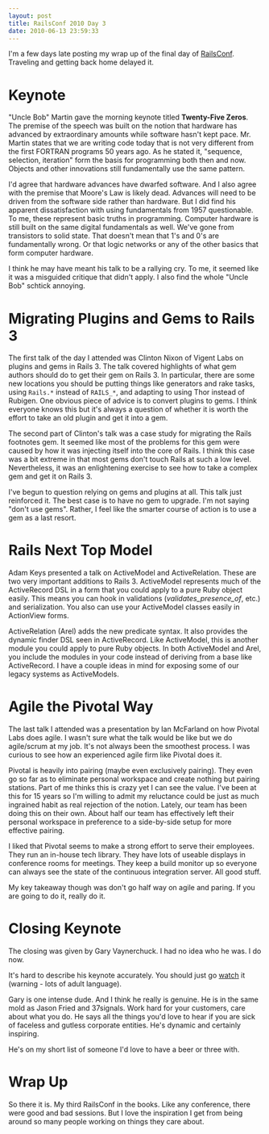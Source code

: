 ```yaml
--- 
layout: post
title: RailsConf 2010 Day 3
date: 2010-06-13 23:59:33
---
```


I'm a few days late posting my wrap up of the final day of [RailsConf][railsconf]. Traveling and getting back home delayed it.

# Keynote

"Uncle Bob" Martin gave the morning keynote titled **Twenty-Five Zeros**. The premise of the speech was built on the notion that hardware has advanced by extraordinary amounts while software hasn't kept pace. Mr. Martin states that we are writing code today that is not very different from the first FORTRAN programs 50 years ago. As he stated it, "sequence, selection, iteration" form the basis for programming both then and now. Objects and other innovations still fundamentally use the same pattern.

I'd agree that hardware advances have dwarfed software. And I also agree with the premise that Moore's Law is likely dead. Advances will need to be driven from the software side rather than hardware. But I did find his apparent dissatisfaction with using fundamentals from 1957 questionable. To me, these represent basic truths in programming. Computer hardware is still built on the same digital fundamentals as well. We've gone from transistors to solid state. That doesn't mean that 1's and 0's are fundamentally wrong. Or that logic networks or any of the other basics that form computer hardware.

I think he may have meant his talk to be a rallying cry. To me, it seemed like it was a misguided critique that didn't apply. I also find the whole "Uncle Bob" schtick annoying.

# Migrating Plugins and Gems to Rails 3

The first talk of the day I attended was Clinton Nixon of Vigent Labs on plugins and gems in Rails 3. The talk covered highlights of what gem authors should do to get their gem on Rails 3. In particular, there are some new locations you should be putting things like generators and rake tasks, using `Rails.*` instead of `RAILS_*`, and adapting to using Thor instead of Rubigen. One obvious piece of advice is to convert plugins to gems. I think everyone knows this but it's always a question of whether it is worth the effort to take an old plugin and get it into a gem.

The second part of Clinton's talk was a case study for migrating the Rails footnotes gem. It seemed like most of the problems for this gem were caused by how it was injecting itself into the core of Rails. I think this case was a bit extreme in that most gems don't touch Rails at such a low level. Nevertheless, it was an enlightening exercise to see how to take a complex gem and get it on Rails 3.

I've begun to question relying on gems and plugins at all. This talk just reinforced it. The best case is to have no gem to upgrade. I'm not saying "don't use gems". Rather, I feel like the smarter course of action is to use a gem as a last resort.

# Rails Next Top Model

Adam Keys presented a talk on ActiveModel and ActiveRelation. These are two very important additions to Rails 3. ActiveModel represents much of the ActiveRecord DSL in a form that you could apply to a pure Ruby object easily. This means you can hook in validations (*validates_presence_of*, etc.) and serialization. You also can use your ActiveModel classes easily in ActionView forms.

ActiveRelation (Arel) adds the new predicate syntax. It also provides the dynamic finder DSL seen in ActiveRecord. Like ActiveModel, this is another module you could apply to pure Ruby objects. In both ActiveModel and Arel, you include the modules in your code instead of deriving from a base like ActiveRecord. I have a couple ideas in mind for exposing some of our legacy systems as ActiveModels.

# Agile the Pivotal Way

The last talk I attended was a presentation by Ian McFarland on how Pivotal Labs does agile. I wasn't sure what the talk would be like but we do agile/scrum at my job. It's not always been the smoothest process. I was curious to see how an experienced agile firm like Pivotal does it.

Pivotal is heavily into pairing (maybe even exclusively pairing). They even go so far as to eliminate personal workspace and create nothing but pairing stations. Part of me thinks this is crazy yet I can see the value. I've been at this for 15 years so I'm willing to admit my reluctance could be just as much ingrained habit as real rejection of the notion. Lately, our team has been doing this on their own. About half our team has effectively left their personal workspace in preference to a side-by-side setup for more effective pairing.

I liked that Pivotal seems to make a strong effort to serve their employees. They run an in-house tech library. They have lots of useable displays in conference rooms for meetings. They keep a build monitor up so everyone can always see the state of the continuous integration server. All good stuff.

My key takeaway though was don't go half way on agile and paring. If you are going to do it, really do it.

# Closing Keynote

The closing was given by Gary Vaynerchuck. I had no idea who he was. I do now.

It's hard to describe his keynote accurately. You should just go [watch][garyvee-keynote] it (warning - lots of adult language).

Gary is one intense dude. And I think he really is genuine. He is in the same mold as Jason Fried and 37signals. Work hard for your customers, care about what you do. He says all the things you'd love to hear if you are sick of faceless and gutless corporate entities. He's dynamic and certainly inspiring.

He's on my short list of someone I'd love to have a beer or three with.

# Wrap Up

So there it is. My third RailsConf in the books. Like any conference, there were good and bad sessions. But I love the inspiration I get from being around so many people working on things they care about.

[railsconf]:http://en.oreilly.com/rails2010
[garyvee-keynote]:http://www.youtube.com/watch?v=-QWHkcCP3tA